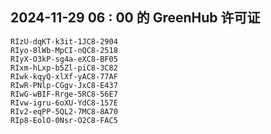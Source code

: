 ## 2024-11-29 06 : 00 的 GreenHub 许可证
```
RIzU-dqKT-k3it-1JC8-2904
RIyo-8lWb-MpCI-nQC8-2518
RIyX-O3kP-sg4a-eXC8-BF05
RIxm-hLxp-b5Zl-piC8-3C82
RIwk-kqyQ-xlXf-yAC8-77AF
RIwR-PNlp-CGgv-JxC8-E437
RIwG-wBIF-Rrge-5RC8-56E7
RIvw-igru-6oXU-YdC8-157E
RIv2-eqPP-5QL2-7MC8-8A70
RIp8-EolO-0Nsr-O2C8-FAC5
```
